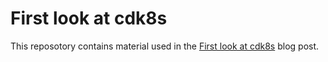 # First look at cdk8s
This reposotory contains material used in the [First look at cdk8s]() blog post.
